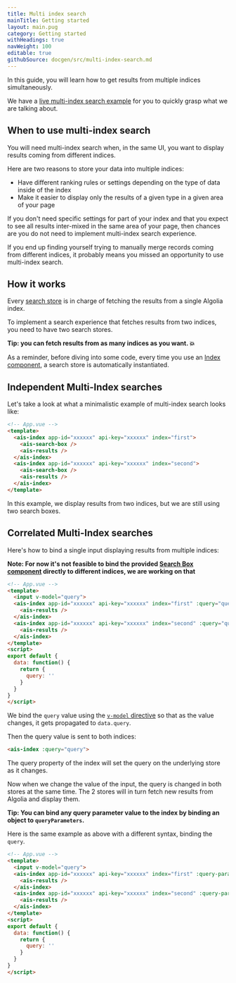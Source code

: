 ```yaml
---
title: Multi index search
mainTitle: Getting started
layout: main.pug
category: Getting started
withHeadings: true
navWeight: 100
editable: true
githubSource: docgen/src/multi-index-search.md
---
```


In this guide, you will learn how to get results from multiple indices simultaneously.

We have a [live multi-index search example](examples/multi-index-search.md) for you to quickly grasp what we are talking about.

## When to use multi-index search

You will need multi-index search when, in the same UI, you want to display results
coming from different indices.

Here are two reasons to store your data into multiple indices:

- Have different ranking rules or settings depending on the type of data inside of the index
- Make it easier to display only the results of a given type in a given area of your page

If you don't need specific settings for part of your index and that you expect
to see all results inter-mixed in the same area of your page, then chances are
you do not need to implement multi-index search experience.

If you end up finding yourself trying to manually merge records coming
from different indices, it probably means you missed an opportunity to use
multi-index search.

## How it works

Every [search store](search-store.md) is in charge of fetching the results from a single
Algolia index.

To implement a search experience that fetches results from two indices,
you need to have two search stores.

**Tip: you can fetch results from as many indices as you want. 💥**

As a reminder, before diving into some code, every time you use an [Index
component](components/index.md), a search store is automatically instantiated.

## Independent Multi-Index searches

Let's take a look at what a minimalistic example of multi-index search looks like:

```html
<!-- App.vue -->
<template>
  <ais-index app-id="xxxxxx" api-key="xxxxxx" index="first">
    <ais-search-box />
    <ais-results />
  </ais-index>
  <ais-index app-id="xxxxxx" api-key="xxxxxx" index="second">
    <ais-search-box />
    <ais-results />
  </ais-index>
</template>
```

In this example, we display results from two indices, but we are still using two search boxes.

## Correlated Multi-Index searches

Here's how to bind a single input displaying results from multiple indices:

**Note: For now it's not feasible to bind the provided [Search Box component](components/search-box.html) directly to different indices, we are working on that**

```html
<!-- App.vue -->
<template>
  <input v-model="query">
  <ais-index app-id="xxxxxx" api-key="xxxxxx" index="first" :query="query">
    <ais-results />
  </ais-index>
  <ais-index app-id="xxxxxx" api-key="xxxxxx" index="second" :query="query">
    <ais-results />
  </ais-index>
</template>
<script>
export default {
  data: function() {
    return {
      query: ''
    }
  }
}
</script>
```

We bind the `query` value using the [`v-model` directive](https://vuejs.org/v2/guide/forms.html#v-model-with-Components) so that as the value changes, it gets propagated to `data.query`.

Then the query value is sent to both indices:

```html
<ais-index :query="query">
```

The query property of the index will set the query on the underlying store as it changes.

Now when we change the value of the input, the query is changed in both stores at the same time.
The 2 stores will in turn fetch new results from Algolia and display them.

**Tip: You can bind any query parameter value to the index by binding an object to `queryParameters`.**

Here is the same example as above with a different syntax, binding the `query`.

```html
<!-- App.vue -->
<template>
  <input v-model="query">
  <ais-index app-id="xxxxxx" api-key="xxxxxx" index="first" :query-parameters="{query: query}">
    <ais-results />
  </ais-index>
  <ais-index app-id="xxxxxx" api-key="xxxxxx" index="second" :query-parameters="{query: query}">
    <ais-results />
  </ais-index>
</template>
<script>
export default {
  data: function() {
    return {
      query: ''
    }
  }
}
</script>
```
